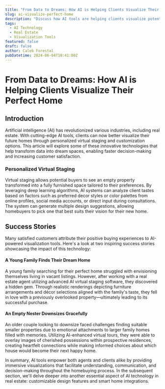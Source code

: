 ```yaml
---
title: "From Data to Dreams: How AI is Helping Clients Visualize Their Perfect Home"
slug: ai-visualize-perfect-home
description: "Discuss how AI tools are helping clients visualize potential homes through personalized virtual staging and customization options."
tags:
  - AI Technology
  - Real Estate
  - Visualization Tools
featured: false
draft: false
author: Caleb Forestal
pubDatetime: 2024-06-04T10:41:00Z
---
```


 From Data to Dreams: How AI is Helping Clients Visualize Their Perfect Home
=============================================================================

Introduction
------------

Artificial intelligence (AI) has revolutionized various industries, including real estate. With cutting-edge AI tools, clients can now better visualize their future homes through personalized virtual staging and customization options. This article will explore some of these innovative technologies that help transform data into dream spaces, enabling faster decision-making and increasing customer satisfaction.

### Personalized Virtual Staging

Virtual staging allows potential buyers to see an empty property transformed into a fully furnished space tailored to their preferences. By leveraging deep learning algorithms, AI systems can analyze client tastes based on factors such as preferred decor styles or color palettes from online profiles, social media accounts, or direct input during consultations. The system can generate multiple design suggestions, allowing homebuyers to pick one that best suits their vision for their new home.

Success Stories
--------------

Many satisfied customers attribute their positive buying experiences to AI-powered visualization tools. Here's a look at two inspiring success stories showcasing the impact of this technology:

#### A Young Family Finds Their Dream Home

A young family searching for their perfect home struggled with envisioning themselves living in vacant listings. However, after working with a real estate agent utilizing advanced AI virtual staging software, they discovered a hidden gem. Through realistic renderings depicting furniture arrangements and décor selections aligned with the family's taste, they fell in love with a previously overlooked property—ultimately leading to its successful purchase.

#### An Empty Nester Downsizes Gracefully

An older couple looking to downsize faced challenges finding suitable smaller properties due to emotional attachments to larger family homes filled with memories. Utilizing AI-enhanced virtual tours, they were able to overlay images of cherished possessions within prospective residences, creating heartfelt connections while making informed choices about which house would become their next happy home.


In summary, AI tools empower both agents and clients alike by providing immersive visualizations that facilitate understanding, communication, and decision-making throughout the homebuying process. In the subsequent section, we'll delve deeper into another essential aspect of AI technology in real estate: customizable design features and smart home integrations.

